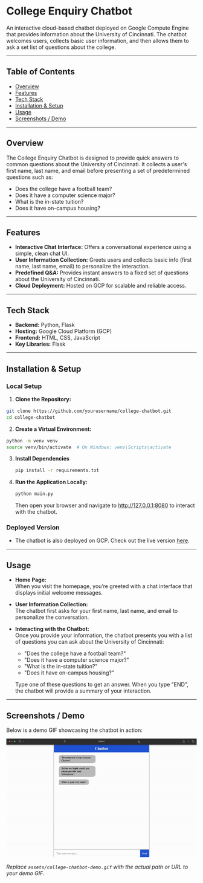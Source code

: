 # College Enquiry Chatbot

An interactive cloud-based chatbot deployed on Google Compute Engine that provides information about the University of Cincinnati. The chatbot welcomes users, collects basic user information, and then allows them to ask a set list of questions about the college.

---

## Table of Contents

- [Overview](#overview)
- [Features](#features)
- [Tech Stack](#tech-stack)
- [Installation & Setup](#installation--setup)
- [Usage](#usage)
- [Screenshots / Demo](#screenshots--demo)

---

## Overview

The College Enquiry Chatbot is designed to provide quick answers to common questions about the University of Cincinnati. It collects a user's first name, last name, and email before presenting a set of predetermined questions such as:

- Does the college have a football team?
- Does it have a computer science major?
- What is the in-state tuition?
- Does it have on-campus housing?

---

## Features

- **Interactive Chat Interface:** Offers a conversational experience using a simple, clean chat UI.
- **User Information Collection:** Greets users and collects basic info (first name, last name, email) to personalize the interaction.
- **Predefined Q&A:** Provides instant answers to a fixed set of questions about the University of Cincinnati.
- **Cloud Deployment:** Hosted on GCP for scalable and reliable access.

---

## Tech Stack

- **Backend:** Python, Flask
- **Hosting:** Google Cloud Platform (GCP)
- **Frontend:** HTML, CSS, JavaScript
- **Key Libraries:** Flask

---


## Installation & Setup

### Local Setup

1. **Clone the Repository:**
  ```bash
  git clone https://github.com/yourusername/college-chatbot.git
  cd college-chatbot
  ```

2. **Create a Virtual Environment:**
  ```bash
  python -m venv venv
  source venv/bin/activate  # On Windows: venv\Scripts\activate
  ```

3. **Install Dependencies**
   ```bash
   pip install -r requirements.txt
   ```

4. **Run the Application Locally:**
   ```bash
   python main.py
   ```
   Then open your browser and navigate to http://127.0.0.1:8080 to interact with the chatbot.

### Deployed Version

- The chatbot is also deployed on GCP. Check out the live version [here](https://college-inquiry-chatbot-415701.ue.r.appspot.com/).

---

## Usage

- **Home Page:**  
  When you visit the homepage, you’re greeted with a chat interface that displays initial welcome messages.

- **User Information Collection:**  
  The chatbot first asks for your first name, last name, and email to personalize the conversation.

- **Interacting with the Chatbot:**  
  Once you provide your information, the chatbot presents you with a list of questions you can ask about the University of Cincinnati:
  - "Does the college have a football team?"
  - "Does it have a computer science major?"
  - "What is the in-state tuition?"
  - "Does it have on-campus housing?"
  
  Type one of these questions to get an answer. When you type "END", the chatbot will provide a summary of your interaction.

---

## Screenshots / Demo

Below is a demo GIF showcasing the chatbot in action:

![College Chatbot Demo](assets/college-chatbot-demo.gif)

*Replace `assets/college-chatbot-demo.gif` with the actual path or URL to your demo GIF.*
